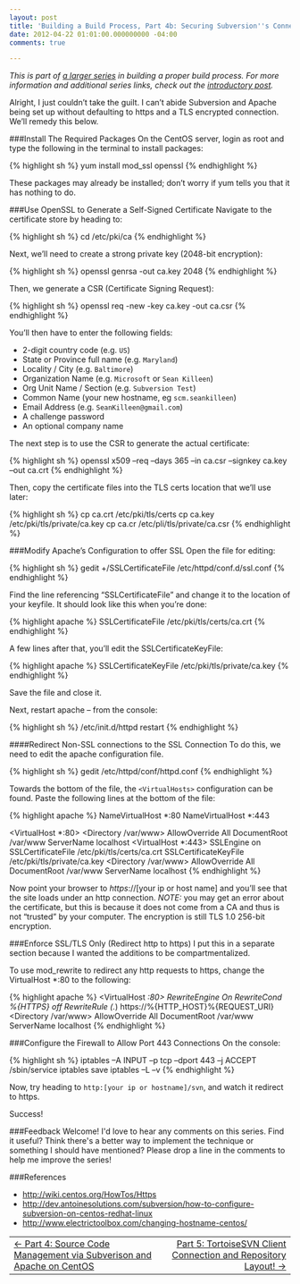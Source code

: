 ```yaml
---
layout: post
title: 'Building a Build Process, Part 4b: Securing Subversion''s Connection via TLS'
date: 2012-04-22 01:01:00.000000000 -04:00
comments: true

---
```

*This is part of [a larger series](http://skwordpresstoghost.azurewebsites.net/search/label/building%20a%20build%20process) in building a proper build process. For more information and additional series links, check out the [introductory post](http://skwordpresstoghost.azurewebsites.net/?p=951).*

Alright, I just couldn’t take the guilt. I can’t abide Subversion and Apache being set up without defaulting to https and a TLS encrypted connection. We’ll remedy this below.

###Install The Required Packages
On the CentOS server, login as root and type the following in the terminal to install packages:

{% highlight sh %}
    yum install mod_ssl openssl
{% endhighlight %}
    
These packages may already be installed; don’t worry if yum tells you that it has nothing to do.

###Use OpenSSL to Generate a Self-Signed Certificate
Navigate to the certificate store by heading to:

{% highlight sh %}
cd /etc/pki/ca
{% endhighlight %}

Next, we’ll need to create a strong private key (2048-bit encryption):

{% highlight sh %}
openssl genrsa -out ca.key 2048
{% endhighlight %}
    
Then, we generate a CSR (Certificate Signing Request):

{% highlight sh %}
openssl req -new -key ca.key -out ca.csr
{% endhighlight %}
 
You’ll then have to enter the following fields:

* 2-digit country code (e.g. `US`)  
* State or Province full name (e.g. `Maryland`)  
* Locality / City (e.g. `Baltimore`)  
* Organization Name (e.g. `Microsoft` or `Sean Killeen`)  
* Org Unit Name / Section (e.g. `Subversion Test`)  
* Common Name (your new hostname, eg `scm.seankilleen`)  
* Email Address (e.g. `SeanKilleen@gmail.com`)  
* A challenge password  
* An optional company name

The next step is to use the CSR to generate the actual certificate:

{% highlight sh %}
openssl x509 –req –days 365 –in ca.csr –signkey ca.key –out ca.crt
{% endhighlight %}

Then, copy the certificate files into the TLS certs location that we’ll use later:

{% highlight sh %}
cp ca.crt /etc/pki/tls/certs
cp ca.key /etc/pki/tls/private/ca.key
cp ca.cr /etc/pli/tls/private/ca.csr
{% endhighlight %}

###Modify Apache’s Configuration to offer SSL
Open the file for editing:

{% highlight sh %}
gedit +/SSLCertificateFile /etc/httpd/conf.d/ssl.conf
{% endhighlight %}

Find the line referencing “SSLCertificateFile” and change it to the location of your keyfile. It should look like this when you’re done:

{% highlight apache %}
SSLCertificateFile /etc/pki/tls/certs/ca.crt
{% endhighlight %}

A few lines after that, you’ll edit the SSLCertificateKeyFile:

{% highlight apache %}
SSLCertificateKeyFile /etc/pki/tls/private/ca.key
{% endhighlight %}

Save the file and close it.

Next, restart apache – from the console:

{% highlight sh %}
/etc/init.d/httpd restart
{% endhighlight %}

####Redirect Non-SSL connections to the SSL Connection
To do this, we need to edit the apache configuration file. 

{% highlight sh %}
gedit /etc/httpd/conf/httpd.conf
{% endhighlight %}

Towards the bottom of the file, the `<VirtualHosts>` configuration can be found.
Paste the following lines at the bottom of the file:

{% highlight apache %}
NameVirtualHost *:80
NameVirtualHost *:443

<VirtualHost *:80>
        <Directory /var/www>
            AllowOverride All
        </Directory>
        DocumentRoot /var/www
        ServerName localhost
</VirtualHost>
<VirtualHost *:443>
        SSLEngine on
        SSLCertificateFile /etc/pki/tls/certs/ca.crt
        SSLCertificateKeyFile /etc/pki/tls/private/ca.key
        <Directory /var/www>
            AllowOverride All
        </Directory>
        DocumentRoot /var/www
        ServerName localhost
</VirtualHost>
{% endhighlight %}

Now point your browser to *https*://[your ip or host name] and you’ll see that the site loads under an http connection. *NOTE:* you may get an error about the certificate, but this is because it does not come from a CA and thus is not “trusted” by your computer. The encryption is still TLS 1.0 256-bit encryption.

###Enforce SSL/TLS Only (Redirect http to https)
I put this in a separate section because I wanted the additions to be compartmentalized.

To use mod_rewrite to redirect any http requests to https, change the VirtualHost *:80 to the following:

{% highlight apache %}
<VirtualHost *:80>
    RewriteEngine On
    RewriteCond %{HTTPS} off
    RewriteRule (.*) https://%{HTTP_HOST}%{REQUEST_URI}
    <Directory /var/www>
        AllowOverride All
        </Directory>
        DocumentRoot /var/www
        ServerName localhost
</VirtualHost>
{% endhighlight %}

###Configure the Firewall to Allow Port 443 Connections
On the console:

{% highlight sh %}
iptables –A INPUT –p tcp –dport 443 –j ACCEPT
/sbin/service iptables save
iptables –L –v
{% endhighlight %}

Now, try heading to `http:[your ip or hostname]/svn`, and watch it redirect to https. 

Success! 


###Feedback Welcome!
I'd love to hear any comments on this series. Find it useful? Think there's a better way to implement the technique or something I should have mentioned? Please drop a line in the comments to help me improve the series!


###References

* http://wiki.centos.org/HowTos/Https
* http://dev.antoinesolutions.com/subversion/how-to-configure-subversion-on-centos-redhat-linux
* http://www.electrictoolbox.com/changing-hostname-centos/

<table>
<tr>
<td><div align="left"><a href="http://skwordpresstoghost.azurewebsites.net/?p=631" target="_blank">&larr; Part 4: Source Code Management via Subverison and Apache on CentOS</a></div></td>
<td><div align="right"><a href="http://skwordpresstoghost.azurewebsites.net/?p=591" target="_blank">Part 5: TortoiseSVN Client Connection and Repository Layout! &rarr;</a></div></td>
</tr>
